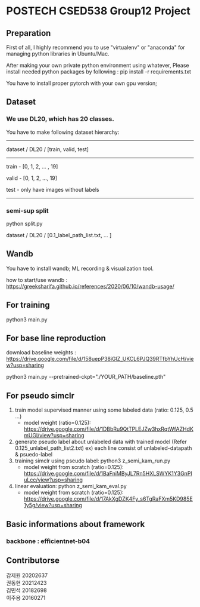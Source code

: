 # POSTECH CSED538 Group12 Project

## Preparation
First of all, I highly recommend you to use "virtualenv" or "anaconda" for managing python libraries in Ubuntu/Mac.

After making your own private python environment using whatever, Please install needed python packages by following : pip install -r requirements.txt

You have to install proper pytorch with your own gpu version; 

## Dataset
### We use DL20, which has 20 classes.
You have to make following dataset hierarchy:

---

dataset / DL20 / [train, valid, test]

---

train - [0, 1, 2, ... , 19]

valid - [0, 1, 2, ..., 19]

test - only have images without labels

---
### semi-sup split 
python split.py

dataset / DL20 / [0.1_label_path_list.txt, ... ]


## Wandb
You have to install wandb; ML recording & visualization tool.

how to start/use wandb : https://greeksharifa.github.io/references/2020/06/10/wandb-usage/

## For training
python3 main.py

## For base line reproduction
download baseline weights : https://drive.google.com/file/d/158uepP38iGlZ_UKCL6PJQ39RTfbYhUcH/view?usp=sharing

python3 main.py --pretrained-ckpt="./YOUR_PATH/baseline.pth"

## For pseudo simclr 
1. train model supervised manner using some labeled data (ratio: 0.125, 0.5 ...)    
   - model weight (ratio=0.125): https://drive.google.com/file/d/1DBbRu9QtTPLEJZw3hxRqtWfAZHdKmUGl/view?usp=sharing
2. generate pseudo label about unlabeled data with trained model (Refer 0.125_unlabel_path_list2.txt)
    ex) each line consist of unlabeled-datapath & psuedo-label
3. training simclr using pseudo label: python3 z_semi_kam_run.py
   - model weight from scratch (ratio=0.125): https://drive.google.com/file/d/1BaFniMByJL7Rn5HXLSWYK1Y3GnPIuLcc/view?usp=sharing
4. linear evaluation: python z_semi_kam_eval.py
   - model weight from scratch (ratio=0.125): https://drive.google.com/file/d/17AkXgDZK4Fy_s6TgRaFXm5KD985E1y5g/view?usp=sharing
   
## Basic informations about framework
### backbone : efficientnet-b04 

## Contributorse
감제원 20202637    
권동현 20212423     
김민석 20182698    
이주용 20160271
